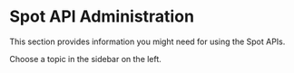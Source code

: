 # Spot API Administration

This section provides information you might need for using the Spot APIs.

Choose a topic in the sidebar on the left.
